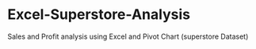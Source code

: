 # Excel-Superstore-Analysis
Sales and Profit analysis using Excel and Pivot Chart (superstore Dataset)
